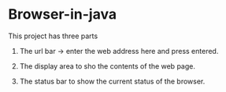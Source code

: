 # Browser-in-java


This project has three parts

1. The url bar -> enter the web address here and press entered.

      
2. The display area to sho the contents of the web page.

3. The status bar to show the current status of the browser.


